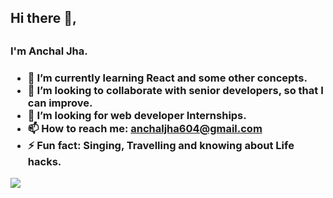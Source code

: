   <h2>Hi there 👋,<h2>
 
<h3> I'm Anchal Jha. <h3>

- 🌱 I’m currently learning React and some other concepts.
- 👯 I’m looking to collaborate with senior developers, so that I can improve.
- 🤔 I’m looking for web developer Internships.
- 📫 How to reach me: anchaljha604@gmail.com
- ⚡ Fun fact: Singing, Travelling and knowing about Life hacks.


<img src="https://github-readme-stats.vercel.app/api?username=A-345&&show_icon=true&title_color=ffffff&icon_color=bb2acf&text_color=daf7dc&bg_color=151515">
